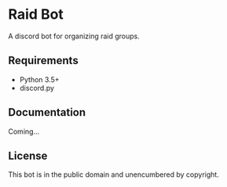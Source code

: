 # Raid Bot

A discord bot for organizing raid groups.

## Requirements

- Python 3.5+
- discord.py

## Documentation

Coming...

## License

This bot is in the public domain and unencumbered by copyright.

